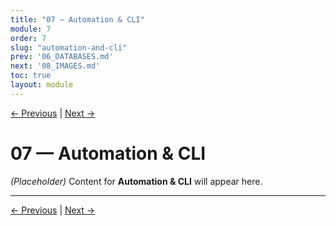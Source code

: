 ```yaml
---
title: "07 — Automation & CLI"
module: 7
order: 7
slug: "automation-and-cli"
prev: '06_DATABASES.md'
next: '08_IMAGES.md'
toc: true
layout: module
---
```

[← Previous](06_DATABASES.md) | [Next →](08_IMAGES.md)

# 07 — Automation & CLI

*(Placeholder)* Content for **Automation & CLI** will appear here.

---

[← Previous](06_DATABASES.md) | [Next →](08_IMAGES.md)
